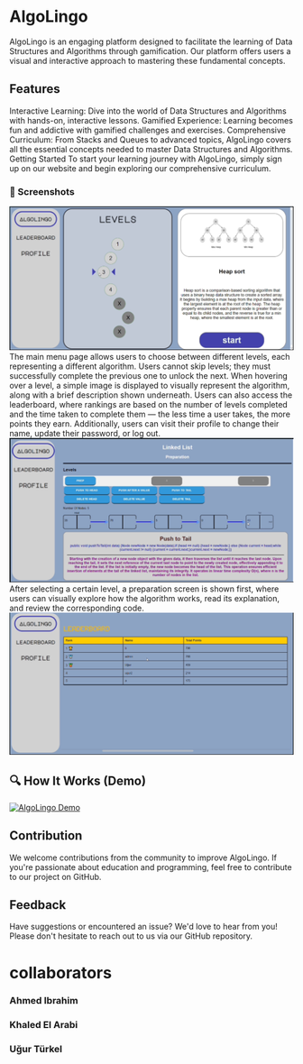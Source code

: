 # AlgoLingo

AlgoLingo is an engaging platform designed to facilitate the learning of Data Structures and Algorithms through gamification. Our platform offers users a visual and interactive approach to mastering these fundamental concepts.

## Features
Interactive Learning: Dive into the world of Data Structures and Algorithms with hands-on, interactive lessons.
Gamified Experience: Learning becomes fun and addictive with gamified challenges and exercises.
Comprehensive Curriculum: From Stacks and Queues to advanced topics, AlgoLingo covers all the essential concepts needed to master Data Structures and Algorithms.
Getting Started
To start your learning journey with AlgoLingo, simply sign up on our website and begin exploring our comprehensive curriculum.

### 📸 Screenshots
![Main menu](/IMG_1413.jpg)
The main menu page allows users to choose between different levels, each representing a different algorithm. Users cannot skip levels; they must successfully complete the previous one to unlock the next.
When hovering over a level, a simple image is displayed to visually represent the algorithm, along with a brief description shown underneath.
Users can also access the leaderboard, where rankings are based on the number of levels completed and the time taken to complete them — the less time a user takes, the more points they earn.
Additionally, users can visit their profile to change their name, update their password, or log out.
![Linked list preparation level](/IMG_1414.jpg)
After selecting a certain level, a preparation screen is shown first, where users can visually explore how the algorithm works, read its explanation, and review the corresponding code.
![Leaderboard](/IMG_1415.jpg)


## 🔍 How It Works (Demo)

[![AlgoLingo Demo](https://img.youtube.com/vi/GEijVZECr7Q/0.jpg)](https://www.youtube.com/watch?v=GEijVZECr7Q)

## Contribution
We welcome contributions from the community to improve AlgoLingo. If you're passionate about education and programming, feel free to contribute to our project on GitHub.

## Feedback
Have suggestions or encountered an issue? We'd love to hear from you! Please don't hesitate to reach out to us via our GitHub repository.


# collaborators

### Ahmed Ibrahim 
### Khaled El Arabi 
### Uğur Türkel
